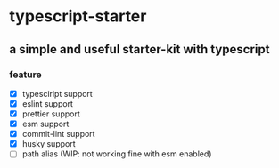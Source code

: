 # typescript-starter

## a simple and useful starter-kit with typescript

### feature

- [x] typesciript support
- [x] eslint support
- [x] prettier support
- [x] esm support
- [x] commit-lint support
- [x] husky support
- [ ] path alias (WIP: not working fine with esm enabled)
